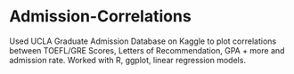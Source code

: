 # Admission-Correlations

Used UCLA Graduate Admission Database on Kaggle to plot correlations between TOEFL/GRE Scores, Letters of Recommendation, GPA + more and admission rate. Worked with R, ggplot, linear regression models.
